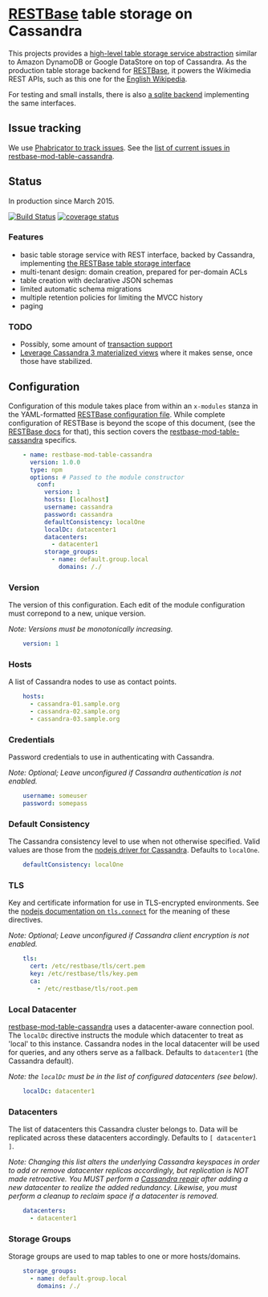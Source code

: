 # [RESTBase](https://github.com/wikimedia/restbase) table storage on Cassandra

This projects provides a [high-level table storage service abstraction][spec]
similar to Amazon DynamoDB or Google DataStore on top of Cassandra. As the
production table storage backend for [RESTBase][restbase], it powers the
Wikimedia REST APIs, such as this one for the [English
Wikipedia](https://en.wikipedia.org/api/rest_v1/?doc).

For testing and small installs, there is also [a sqlite backend][sqlite]
implementing the same interfaces.

[restbase]: https://github.com/wikimedia/restbase
[sqlite]: https://github.com/wikimedia/restbase-mod-table-sqlite
  
## Issue tracking

We use [Phabricator to track
issues](https://phabricator.wikimedia.org/maniphest/task/create/?projects=PHID-PROJ-xdgck5inpvozg2uwmj3f). See the [list of current issues in restbase-mod-table-cassandra](https://phabricator.wikimedia.org/tag/restbase-cassandra/).

## Status

In production since March 2015.

[![Build Status](https://travis-ci.org/wikimedia/restbase-mod-table-cassandra.svg?branch=master)](https://travis-ci.org/wikimedia/restbase-mod-table-cassandra)
[![coverage status](https://coveralls.io/repos/wikimedia/restbase-mod-table-cassandra/badge.svg)](https://coveralls.io/r/wikimedia/restbase-mod-table-cassandra)

### Features
- basic table storage service with REST interface, backed by Cassandra,
    implementing [the RESTBase table storage interface][spec]
- multi-tenant design: domain creation, prepared for per-domain ACLs
- table creation with declarative JSON schemas
- limited automatic schema migrations
- multiple retention policies for limiting the MVCC history
- paging

[spec]: https://github.com/wikimedia/restbase-mod-table-spec


### TODO
- Possibly, some amount of [transaction support](https://github.com/wikimedia/restbase-mod-table-cassandra/blob/master/doc/Transactions.md)
- [Leverage Cassandra 3 materialized
    views](https://phabricator.wikimedia.org/T111746) where it makes sense,
    once those have stabilized.

## Configuration
Configuration of this module takes place from within an `x-modules` stanza in the YAML-formatted
[RESTBase configuration file](https://github.com/wikimedia/restbase/blob/master/config.example.wikimedia.yaml).
While complete configuration of RESTBase is beyond the scope of this document, (see the
[RESTBase docs](https://github.com/wikimedia/restbase) for that), this section covers the
[restbase-mod-table-cassandra](https://github.com/wikimedia/restbase-mod-table-cassandra) specifics.

```yaml
    - name: restbase-mod-table-cassandra
      version: 1.0.0
      type: npm
      options: # Passed to the module constructor
        conf:
          version: 1
          hosts: [localhost]
          username: cassandra
          password: cassandra
          defaultConsistency: localOne
          localDc: datacenter1
          datacenters:
            - datacenter1
          storage_groups:
            - name: default.group.local
              domains: /./
```

### Version
The version of this configuration.  Each edit of the module configuration must
correpond to a new, unique version.

*Note: Versions must be monotonically increasing.*

```yaml
    version: 1
```

### Hosts
A list of Cassandra nodes to use as contact points.

```yaml
    hosts:
      - cassandra-01.sample.org
      - cassandra-02.sample.org
      - cassandra-03.sample.org
```

### Credentials
Password credentials to use in authenticating with Cassandra.

*Note: Optional; Leave unconfigured if Cassandra authentication is not enabled.*

```yaml
    username: someuser
    password: somepass
```

### Default Consistency
The Cassandra consistency level to use when not otherwise specified.  Valid
values are those from the [nodejs driver for Cassandra](http://docs.datastax.com/en/drivers/nodejs/2.0/module-types.html#~consistencies).
Defaults to `localOne`.

```yaml
    defaultConsistency: localOne
```

### TLS
Key and certificate information for use in TLS-encrypted environments.  See the
[nodejs documentation on `tls.connect`](https://nodejs.org/api/tls.html#tls_tls_connect_port_host_options_callback)
for the meaning of these directives.

*Note: Optional; Leave unconfigured if Cassandra client encryption is not enabled.*

```yaml
    tls:
      cert: /etc/restbase/tls/cert.pem
      key: /etc/restbase/tls/key.pem
      ca:
        - /etc/restbase/tls/root.pem
```

### Local Datacenter
[restbase-mod-table-cassandra](https://github.com/wikimedia/restbase-mod-table-cassandra)
uses a datacenter-aware connection pool.  The `localDc` directive instructs the module
which datacenter to treat as 'local' to this instance.  Cassandra nodes in the local
datacenter will be used for queries, and any others serve as a fallback.  Defaults to
`datacenter1` (the Cassandra default).

*Note: the `localDc` must be in the list of configured datacenters (see below).*

```yaml
    localDc: datacenter1
```

### Datacenters
The list of datacenters this Cassandra cluster belongs to.  Data will be replicated
across these datacenters accordingly.  Defaults to `[ datacenter1 ]`.

*Note: Changing this list alters the underlying Cassandra keyspaces in order to add
or remove datacenter replicas accordingly, but replication is NOT made retroactive.
You MUST perform a
[Cassandra repair](http://wiki.apache.org/cassandra/Operations?#Repairing_missing_or_inconsistent_data)
after adding a new datacenter to realize the
added redundancy.  Likewise, you must perform a cleanup to reclaim space if a
datacenter is removed.*

```yaml
    datacenters:
      - datacenter1
```

### Storage Groups
Storage groups are used to map tables to one or more hosts/domains.

```yaml
    storage_groups:
      - name: default.group.local
        domains: /./
```
